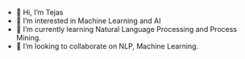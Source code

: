 - 👋 Hi, I’m Tejas
- 👀 I’m interested in Machine Learning and AI 
- 🌱 I’m currently learning Natural Language Processing and Process Mining.
- 💞️ I’m looking to collaborate on NLP, Machine Learning.

<!---
tejaschaudhari2811/tejaschaudhari2811 is a ✨ special ✨ repository because its `README.md` (this file) appears on your GitHub profile.
You can click the Preview link to take a look at your changes.
--->

